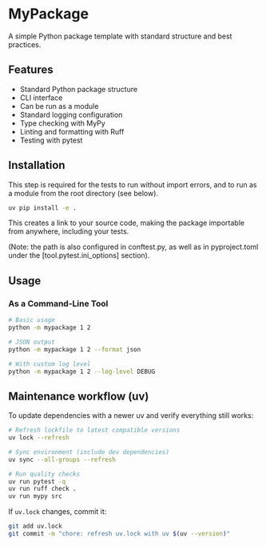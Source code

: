# MyPackage

A simple Python package template with standard structure and best practices.

## Features

- Standard Python package structure
- CLI interface
- Can be run as a module
- Standard logging configuration
- Type checking with MyPy
- Linting and formatting with Ruff
- Testing with pytest

## Installation

This step is required for the tests to run without import errors, and to run as a module from the root directory (see below).

```bash
uv pip install -e .
```

This creates a link to your source code, making the package importable from anywhere, including your tests.

(Note: the path is also configured in conftest.py, as well as in pyproject.toml under the [tool.pytest.ini_options] section).

## Usage

### As a Command-Line Tool

```bash
# Basic usage
python -m mypackage 1 2

# JSON output
python -m mypackage 1 2 --format json

# With custom log level
python -m mypackage 1 2 --log-level DEBUG
```

## Maintenance workflow (uv)

To update dependencies with a newer uv and verify everything still works:

```bash
# Refresh lockfile to latest compatible versions
uv lock --refresh

# Sync environment (include dev dependencies)
uv sync --all-groups --refresh

# Run quality checks
uv run pytest -q
uv run ruff check .
uv run mypy src
```

If `uv.lock` changes, commit it:

```bash
git add uv.lock
git commit -m "chore: refresh uv.lock with uv $(uv --version)"
```
